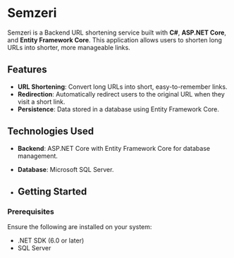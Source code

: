 # Semzeri

Semzeri is a Backend URL shortening service built with **C#**, **ASP.NET Core**, and **Entity Framework Core**. This application allows users to shorten long URLs into shorter, more manageable links.

## Features

- **URL Shortening**: Convert long URLs into short, easy-to-remember links.
- **Redirection**: Automatically redirect users to the original URL when they visit a short link.
- **Persistence**: Data stored in a database using Entity Framework Core.

## Technologies Used

- **Backend**: ASP.NET Core with Entity Framework Core for database management.
- **Database**: Microsoft SQL Server.

- ## Getting Started

### Prerequisites

Ensure the following are installed on your system:

- .NET SDK (6.0 or later)
- SQL Server
